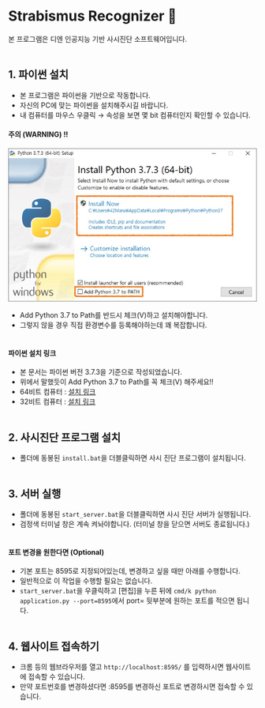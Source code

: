 ﻿# Strabismus Recognizer 👀
본 프로그램은 디엔 인공지능 기반 사시진단 소프트웨어입니다.
<br><br>

## 1. 파이썬 설치
- 본 프로그램은 파이썬을 기반으로 작동합니다.
- 자신의 PC에 맞는 파이썬을 설치해주시길 바랍니다. 
- 내 컴퓨터를 마우스 우클릭 → 속성을 보면 몇 bit 컴퓨터인지 확인할 수 있습니다.

#### 주의 (WARNING) !!
![](image/0.jpg)
- Add Python 3.7 to Path를 반드시 체크(V)하고 설치해야합니다. 
- 그렇지 않을 경우 직접 환경변수를 등록해야하는데 꽤 복잡합니다.
<br><br>

#### 파이썬 설치 링크 
- 본 문서는 파이썬 버전 3.7.3을 기준으로 작성되었습니다.
- 위에서 말했듯이 Add Python 3.7 to Path를 꼭 체크(V) 해주세요!!
- 64비트 컴퓨터 : [설치 링크](https://www.python.org/ftp/python/3.7.3/python-3.7.3-amd64.exe)
- 32비트 컴퓨터 : [설치 링크](https://www.python.org/ftp/python/3.7.3/python-3.7.3.exe)
<br><br>

## 2. 사시진단 프로그램 설치
- 폴더에 동봉된 `install.bat`을 더블클릭하면 사시 진단 프로그램이 설치됩니다.
<br><br>

## 3. 서버 실행
- 폴더에 동봉된 `start_server.bat`을 더블클릭하면 사시 진단 서버가 실행됩니다. 
- 검정색 터미널 창은 계속 켜놔야합니다. (터미널 창을 닫으면 서버도 종료됩니다.)
<br><br>

#### 포트 변경을 원한다면 (Optional)
- 기본 포트는 8595로 지정되어있는데, 변경하고 싶을 때만 아래를 수행합니다. 
- 일반적으로 이 작업을 수행할 필요는 없습니다.
- `start_server.bat`을 우클릭하고 [편집]을 누른 뒤에 `cmd/k python application.py --port=8595`에서 port= 뒷부분에 원하는 포트를 적으면 됩니다.
<br><br>

## 4. 웹사이트 접속하기
- 크롬 등의 웹브라우저를 열고 `http://localhost:8595/` 를 입력하시면 웹사이트에 접속할 수 있습니다.
- 만약 포트번호를 변경하셨다면 :8595를 변경하신 포트로 변경하시면 접속할 수 있습니다.
